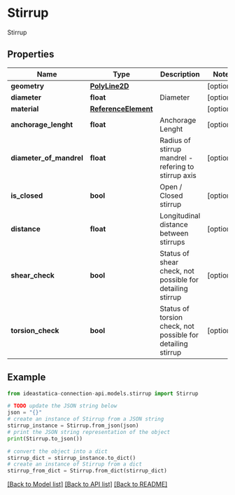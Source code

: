 # Stirrup

Stirrup

## Properties

Name | Type | Description | Notes
------------ | ------------- | ------------- | -------------
**geometry** | [**PolyLine2D**](PolyLine2D.md) |  | [optional] 
**diameter** | **float** | Diameter | [optional] 
**material** | [**ReferenceElement**](ReferenceElement.md) |  | [optional] 
**anchorage_lenght** | **float** | Anchorage Lenght | [optional] 
**diameter_of_mandrel** | **float** | Radius of stirrup mandrel - refering to stirrup axis | [optional] 
**is_closed** | **bool** | Open / Closed stirrup | [optional] 
**distance** | **float** | Longitudinal distance between stirrups | [optional] 
**shear_check** | **bool** | Status of shear check, not possible for detailing stirrup | [optional] 
**torsion_check** | **bool** | Status of torsion check, not possible for detailing stirrup | [optional] 

## Example

```python
from ideastatica-connection-api.models.stirrup import Stirrup

# TODO update the JSON string below
json = "{}"
# create an instance of Stirrup from a JSON string
stirrup_instance = Stirrup.from_json(json)
# print the JSON string representation of the object
print(Stirrup.to_json())

# convert the object into a dict
stirrup_dict = stirrup_instance.to_dict()
# create an instance of Stirrup from a dict
stirrup_from_dict = Stirrup.from_dict(stirrup_dict)
```
[[Back to Model list]](../README.md#documentation-for-models) [[Back to API list]](../README.md#documentation-for-api-endpoints) [[Back to README]](../README.md)


